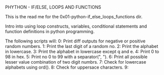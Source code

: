 PHYTHON - IF/ELSE, LOOPS AND FUNCTIONS

This is the read me for the 0x01-python-if_else_loops_functions dir.

Intro into using loop constructs, variables, conditional statements and function
definitions in python programming.

The following scripts will:
0: Print diff outputs for negative or positive random numbers.
1: Print the last digit of a random no.
2: Print the alphabet in lowercase.
3: Print the alphabet in lowercase except q and e.
4: Print 0 to 98 in hex.
5: Print no 0 to 99 with a separator(", ").
6: Print all possible lesser value combination of two digit numbrs.
7: Check for lowercase alphabets using ord().
8: Check for uppersace characters.
9: